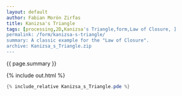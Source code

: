 ```yaml
---   
layout: default
author: Fabian Morón Zirfas
title: Kanizsa's Triangle
tags: [processing,2D,Kanizsa's Triangle,form,Law of Closure, ]
permalink: /form/kanizsa-s-triangle/
summary: A classic example for the "Law of Closure". 
archive: Kanizsa_s_Triangle.zip
---  
```


<div class="hero">{{ page.summary }}</div>

<!-- more -->

{% include out.html %}

```java
{% include_relative Kanizsa_s_Triangle.pde %}
```


